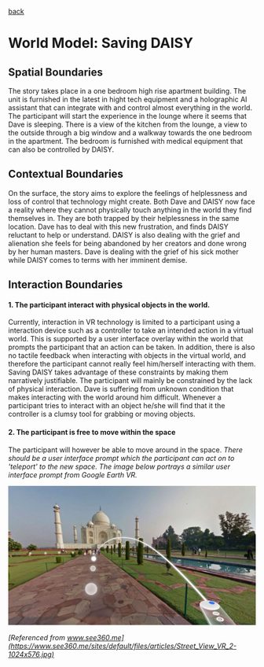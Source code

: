[back](./)
# World Model: Saving DAISY


## Spatial Boundaries
The story takes place in a one bedroom high rise apartment building. The unit is furnished in the latest in hight tech equipment and a holographic AI assistant that can integrate with and control almost everything in the world. The participant will start the experience in the lounge where it seems that Dave is sleeping. There is a view of the kitchen from the lounge, a view to the outside through a big window and a walkway towards the one bedroom in the apartment. The bedroom is furnished with medical equipment that can also be controlled by DAISY.

## Contextual Boundaries
On the surface, the story aims to explore the feelings of helplessness and loss of control that technology might create. Both Dave and DAISY now face a reality where they cannot physically touch anything in the world they find themselves in. They are both trapped by their helplessness in the same location. Dave has to deal with this new frustration, and finds DAISY reluctant to help or understand. DAISY is also dealing with the grief and alienation she feels for being abandoned by her creators and done wrong by her human masters. Dave is dealing with the grief of his sick mother while DAISY comes to terms with her imminent demise.


## Interaction Boundaries
#### 1. The participant interact with physical objects in the world.
Currently, interaction in VR technology is limited to a participant using a interaction device such as a controller to take an intended action in a virtual world. This is supported by a user interface overlay within the world that prompts the participant that an action can be taken. In addition, there is also no tactile feedback when interacting with objects in the virtual world, and therefore the participant cannot really feel him/herself interacting with them. Saving DAISY takes advantage of these constraints by making them narratively justifiable. The participant will mainly be constrained by the lack of physical interaction. Dave is suffering from unknown condition that makes interacting with the world around him difficult.  Whenever a participant tries to interact with an object he/she will find that it the controller is a clumsy tool for grabbing or moving objects. 

#### 2. The participant is free to move within the space
The participant will however be able to move around in the space. *There should be a user interface prompt which the participant can act on to 'teleport' to the new space. The image below portrays a similar user interface prompt from Google Earth VR.*

![alt text](assets/images/google-earth-VR-example.jpg "Google Earth VR UI")

*[Referenced from www.see360.me](https://www.see360.me/sites/default/files/articles/Street_View_VR_2-1024x576.jpg)*
